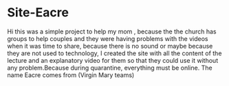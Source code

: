 # Site-Eacre 
Hi this was a simple project to help my mom , because the the church has groups to help couples and they were having problems with the videos when it was time to share, because there is no sound or maybe because they are not used to technology, I created the site with all the content of the lecture and an explanatory video for them so that they could use it without any problem.Because during quarantine, everything must be online. The name Eacre comes from (Virgin Mary teams)
